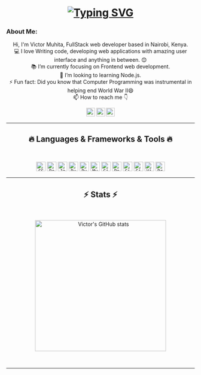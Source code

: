 <h1 align="center">
  <a href="https://git.io/typing-svg"><img src="https://readme-typing-svg.herokuapp.com?font=Fira+Code&weight=900&size=30&pause=1000&color=F70000&vCenter=true&width=450&lines=Hi!...This+is+Vic+Muhita;Nice+to+meet+you" alt="Typing SVG" /></a>
</h1>

###    About Me:

<p align="center">
  Hi, I'm Victor Muhita, FullStack web developer based in Nairobi, Kenya.
  <br>
  <!-- <br>
  👨‍🎓 I'm currently 
  <br> -->
  💻 I love Writing code, developing web applications with amazing user interface and anything in between. 😊
  <br>
  📚 I’m currently focusing on Frontend web development.
  <br>
  👯 I’m looking to learning Node.js.
  <br>
  ⚡ Fun fact:
    Did you know that Computer Programming was instrumental in helping end World War II😄
  <br>
  📫 How to reach me 👇
</p>

<p align="center">
<a href="https://www.linkedin.com/in/victor-muhita-ba4aa7263/"><img src="https://img.shields.io/badge/linkedin-%230077B5.svg?&style=for-the-badge&logo=linkedin&logoColor=white" height=23></a>
<a href="muhitavictor69@gmail.com"><img src="https://img.shields.io/badge/Gmail-D14836?style=for-the-badge&logo=gmail&logoColor=white" height=23></a>
<a href="https://github.com/trickylicky"><img src="https://img.shields.io/badge/GitHub-100000?style=for-the-badge&logo=github&logoColor=white" height=23></a>
<!-- <a href="link"><img src="https://img.shields.io/badge/twitter-%230077B5.svg?style=for-the-badge&logo=twitter&logoColor=white" height=23></a> -->
</p>
<hr>
<h2 align="center">🔥 Languages & Frameworks & Tools 🔥</h2><br>
<p align="center">
<code><img title="CSS3" height="25" src="https://img.icons8.com/color/512/css3.png"></code>
<code><img title="Bootstrap" height="25" src="https://img.icons8.com/color/512/bootstrap.png"></code>
<code><img title="Javascript" height="25" src="https://img.icons8.com/color/512/javascript.png"></code>
<code><img title="Ruby" height="25" src="https://img.icons8.com/color/512/ruby-programming-language.png"></code>
<code><img title="Ruby on Rails" height="25" src="https://img.icons8.com/windows/512/ruby-on-rails.png"></code>
<code><img title="MySQL" height="25" src="https://img.icons8.com/fluency/512/mysql-logo.png"></code>
<code><img title="Git" height="25" src="https://img.icons8.com/color/512/git.png"></code>
<code><img title="PostgreSQL" height="25" src="https://img.icons8.com/color/512/postgreesql.png"></code>
<code><img title="GitHub" height="25" src="https://img.icons8.com/material-rounded/512/github.png"></code>
<code><img title="GitLab" height="25" src="https://img.icons8.com/color/512/gitlab.png"></code>
<code><img title="Visual Studio Code" height="25" src="https://img.icons8.com/color/512/visual-studio-code-2019.png"></code>
<code><img title="Problem Solving" height="25" src="https://img.icons8.com/external-flaticons-lineal-color-flat-icons/512/external-problem-solving-edutainment-flaticons-lineal-color-flat-icons.png"></code>
</p>

<hr>

<h2 align="center">⚡ Stats ⚡</h2>
<br>

<p align="center">
<a href="https://github.com/trickylicky">
<img title= "Victor's GitHub stats" width=350 src="https://github-readme-stats.vercel.app/api?username=trickylicky&show_icons=true&theme=radical" />
 </a>
</p>
<br>
<hr>

